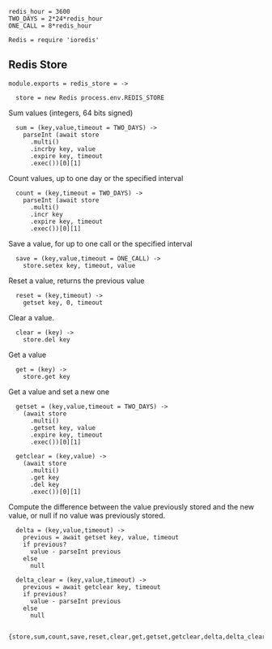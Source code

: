     redis_hour = 3600
    TWO_DAYS = 2*24*redis_hour
    ONE_CALL = 8*redis_hour

    Redis = require 'ioredis'

Redis Store
-----------

    module.exports = redis_store = ->

      store = new Redis process.env.REDIS_STORE

Sum values (integers, 64 bits signed)

      sum = (key,value,timeout = TWO_DAYS) ->
        parseInt (await store
          .multi()
          .incrby key, value
          .expire key, timeout
          .exec())[0][1]

Count values, up to one day or the specified interval

      count = (key,timeout = TWO_DAYS) ->
        parseInt (await store
          .multi()
          .incr key
          .expire key, timeout
          .exec())[0][1]

Save a value, for up to one call or the specified interval

      save = (key,value,timeout = ONE_CALL) ->
        store.setex key, timeout, value

Reset a value, returns the previous value

      reset = (key,timeout) ->
        getset key, 0, timeout

Clear a value.

      clear = (key) ->
        store.del key

Get a value

      get = (key) ->
        store.get key

Get a value and set a new one

      getset = (key,value,timeout = TWO_DAYS) ->
        (await store
          .multi()
          .getset key, value
          .expire key, timeout
          .exec())[0][1]

      getclear = (key,value) ->
        (await store
          .multi()
          .get key
          .del key
          .exec())[0][1]

Compute the difference between the value previously stored and the new value, or null if no value was previously stored.

      delta = (key,value,timeout) ->
        previous = await getset key, value, timeout
        if previous?
          value - parseInt previous
        else
          null

      delta_clear = (key,value,timeout) ->
        previous = await getclear key, timeout
        if previous?
          value - parseInt previous
        else
          null

      {store,sum,count,save,reset,clear,get,getset,getclear,delta,delta_clear}
